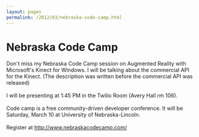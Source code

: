 ```yaml
---
layout: pages
permalink: /2012/03/nebraska-code-camp.html
---
```

# Nebraska Code Camp

Don't miss my Nebraska Code Camp session on Augmented Reality with Microsoft's Kinect for Windows.  I will be talking about the commercial API for the Kinect.  (The description was written before the commercial API was released)<br />
<br />
I will be presenting at 1:45 PM in the Twilio Room (Avery Hall rm 106).<br />
<br />
Code camp is a free community-driven developer conference.  It will be Saturday, March 10 at University of Nebraska-Lincoln.<br />
<br />
Register at <a href="http://www.nebraskacodecamp.com/">http://www.nebraskacodecamp.com/</a>

